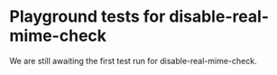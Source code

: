 # Playground tests for disable-real-mime-check
We are still awaiting the first test run for disable-real-mime-check.
